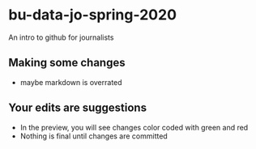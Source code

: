 # bu-data-jo-spring-2020
An intro to github for journalists

## Making some changes
* maybe markdown is overrated

## Your edits are suggestions
* In the preview, you will see changes color coded with green and red
* Nothing is final until changes are committed
